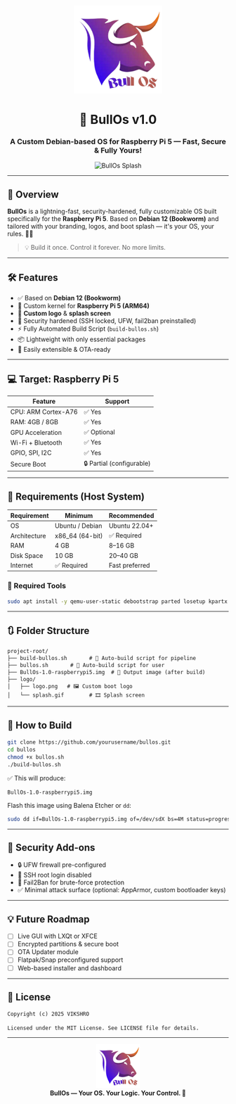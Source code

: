 <p align="center">
  <img src="logo/logo.png" width="200" alt="BullOs Logo"/>
</p>

<h1 align="center">🐂 BullOs v1.0</h1>
<h3 align="center">A Custom Debian-based OS for Raspberry Pi 5 — Fast, Secure & Fully Yours!</h3>

<p align="center">
  <img src="logo/splash.gif" width="400" alt="BullOs Splash"/>
</p>

---

## 🚀 Overview

**BullOs** is a lightning-fast, security-hardened, fully customizable OS built specifically for the **Raspberry Pi 5**. Based on **Debian 12 (Bookworm)** and tailored with your branding, logos, and boot splash — it's your OS, your rules. 🔐✨

> 💡 Build it once. Control it forever. No more limits.

---

## 🛠️ Features

- ✅ Based on **Debian 12 (Bookworm)**
- 🧠 Custom kernel for **Raspberry Pi 5 (ARM64)**
- 🎨 **Custom logo** & **splash screen**
- 🔐 Security hardened (SSH locked, UFW, fail2ban preinstalled)
- ⚡ Fully Automated Build Script (`build-bullos.sh`)
- 📦 Lightweight with only essential packages
- 🧩 Easily extensible & OTA-ready

---

## 💻 Target: Raspberry Pi 5

| Feature           | Support |
|-------------------|---------|
| CPU: ARM Cortex-A76 | ✅ Yes |
| RAM: 4GB / 8GB     | ✅ Yes |
| GPU Acceleration   | ✅ Optional |
| Wi-Fi + Bluetooth  | ✅ Yes |
| GPIO, SPI, I2C     | ✅ Yes |
| Secure Boot        | 🔒 Partial (configurable) |

---

## 🧰 Requirements (Host System)

| Requirement      | Minimum             | Recommended       |
|------------------|---------------------|-------------------|
| OS               | Ubuntu / Debian     | Ubuntu 22.04+     |
| Architecture     | x86_64 (64-bit)     | ✅ Required       |
| RAM              | 4 GB                | 8–16 GB           |
| Disk Space       | 10 GB               | 20–40 GB          |
| Internet         | ✅ Required         | Fast preferred    |

### 🔧 Required Tools
```bash
sudo apt install -y qemu-user-static debootstrap parted losetup kpartx rsync wget git make gcc
````

---

## 🔃 Folder Structure

```
project-root/
├── build-bullos.sh       # 🐚 Auto-build script for pipeline
├── bullos.sh       # 🐚 Auto-build script for user
├── BullOs-1.0-raspberrypi5.img  # 🧱 Output image (after build)
├── logo/
│   ├── logo.png   # 🖼️ Custom boot logo
│   └── splash.gif        # 🎞️ Splash screen
```

---

## 🔨 How to Build

```bash
git clone https://github.com/yourusername/bullos.git
cd bullos
chmod +x bullos.sh
./build-bullos.sh
```

✅ This will produce:

```
BullOs-1.0-raspberrypi5.img
```

Flash this image using Balena Etcher or `dd`:

```bash
sudo dd if=BullOs-1.0-raspberrypi5.img of=/dev/sdX bs=4M status=progress
```

---

## 🔐 Security Add-ons

* 🔒 UFW firewall pre-configured
* 🚫 SSH root login disabled
* 📜 Fail2Ban for brute-force protection
* ✅ Minimal attack surface (optional: AppArmor, custom bootloader keys)

---

## 💡 Future Roadmap

* [ ] Live GUI with LXQt or XFCE
* [ ] Encrypted partitions & secure boot
* [ ] OTA Updater module
* [ ] Flatpak/Snap preconfigured support
* [ ] Web-based installer and dashboard

---

## 📜 License

```
Copyright (c) 2025 VIKSHRO

Licensed under the MIT License. See LICENSE file for details.
```

---

<p align="center">
  <img src="logo/logo.png" width="100"/><br/>
  <b>BullOs — Your OS. Your Logic. Your Control. 🐂</b>
</p>
